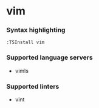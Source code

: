 <!--- THIS DOCUMENT IS AUTOMATICALLY GENERATED, DON'T EDIT IT -->
# vim

### Syntax highlighting

```vim
:TSInstall vim
```

### Supported language servers

- vimls

### Supported linters

- vint
